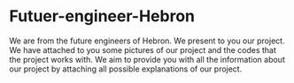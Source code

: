 # Futuer-engineer-Hebron
We are from the future engineers of Hebron. We present to you our project. We have attached to you some pictures of our project and the codes that the project works with. We aim to provide you with all the information about our project by attaching all possible explanations of our project.
